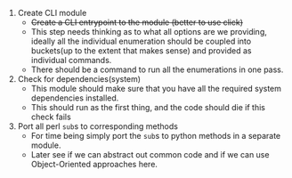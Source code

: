 1. Create CLI module
    * ~~Create a CLI entrypoint to the module (better to use click)~~
    * This step needs thinking as to what all options are we providing,
    ideally all the individual enumeration should be coupled into buckets(up to the extent that makes sense) and provided as individual commands.
    * There should be a command to run all the enumerations in one pass.
2. Check for dependencies(system)
    * This module should make sure that you have all the required system dependencies installed.
    * This should run as the first thing, and the code should die if this check fails
3. Port all perl `sub`s to corresponding methods
    * For time being simply port the `sub`s to python methods in a separate module.
    * Later see if we can abstract out common code and if we can use Object-Oriented approaches here.
